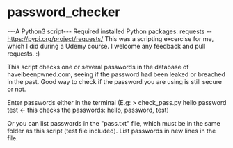 # password_checker
---A Python3 script---
Required installed Python packages: requests -- https://pypi.org/project/requests/
This was a scripting excercise for me, which I did during a Udemy course.
I welcome any feedback and pull requests. :) 

This script checks one or several passwords in the database of haveibeenpwned.com, seeing if the password had been leaked or breached in the past.
Good way to check if the password you are using is still secure or not.

Enter passwords either in the terminal (E.g: > check_pass.py hello password test <- this checks the passwords: hello, password, test)

Or you can list passwords in the "pass.txt" file, which must be in the same folder as this script (test file included). List passwords in new lines in the file.
